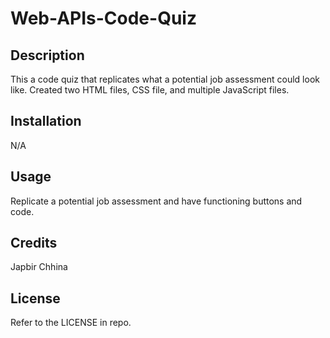 # Web-APIs-Code-Quiz

## Description
This a code quiz that replicates what a potential job assessment could look like. Created two HTML files, CSS file, and multiple JavaScript files.

## Installation
N/A

## Usage
Replicate a potential job assessment and have functioning buttons and code.

## Credits
Japbir Chhina

## License
Refer to the LICENSE in repo. 
